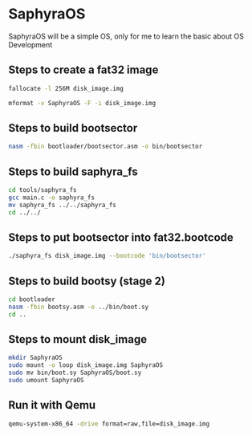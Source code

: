 # SaphyraOS
SaphyraOS will be a simple OS, only for me to learn the basic about OS Development

## Steps to create a fat32 image
```bash
fallocate -l 256M disk_image.img
```

```bash
mformat -v SaphyraOS -F -i disk_image.img
```

## Steps to build bootsector
```bash
nasm -fbin bootloader/bootsector.asm -o bin/bootsector
```

## Steps to build saphyra_fs
```bash
cd tools/saphyra_fs
gcc main.c -o saphyra_fs
mv saphyra_fs ../../saphyra_fs
cd ../../
```

## Steps to put bootsector into fat32.bootcode
```bash
./saphyra_fs disk_image.img --bootcode 'bin/bootsector'
```

## Steps to build bootsy (stage 2)
```bash
cd bootloader
nasm -fbin bootsy.asm -o ../bin/boot.sy
cd ..
```

## Steps to mount disk_image
```bash
mkdir SaphyraOS
sudo mount -o loop disk_image.img SaphyraOS
sudo mv bin/boot.sy SaphyraOS/boot.sy
sudo umount SaphyraOS
```

## Run it with Qemu
```bash
qemu-system-x86_64 -drive format=raw,file=disk_image.img
```
